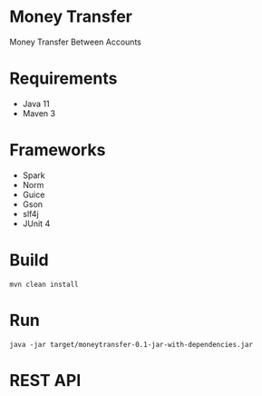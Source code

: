 # Money Transfer

Money Transfer Between Accounts

# Requirements

* Java 11
* Maven 3

# Frameworks

* Spark
* Norm
* Guice
* Gson
* slf4j
* JUnit 4

# Build

```maven
mvn clean install
```

# Run

```maven
java -jar target/moneytransfer-0.1-jar-with-dependencies.jar
```

# REST API

